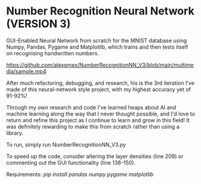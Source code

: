 # Number Recognition Neural Network (VERSION 3)

GUI-Enabled Neural Network from scratch for the MNIST database using Numpy, Pandas, Pygame and Matplotlib, which trains and then tests itself on recognising handwritten numbers.

https://github.com/alexgmex/NumberRecognitionNN_V3/blob/main/multimedia/sample.mp4

After much refactoring, debugging, and research, his is the 3rd iteration I've made of this neural-network style project, with my highest accuracy yet of 91-92%!

Through my own research and code I've learned heaps about AI and machine learning along the way that I never thought possible, and I'd love to return and refine this project as I continue to learn and grow in this field! It was definitely rewarding to make this from scratch rather than using a library.

To run, simply run NumberRecognitionNN_V3.py

To speed up the code, consider altering the layer densities (line 209) or commenting out the GUI functionality (line 138-150).

Requirements:
*pip install pandas numpy pygame matplotlib*
